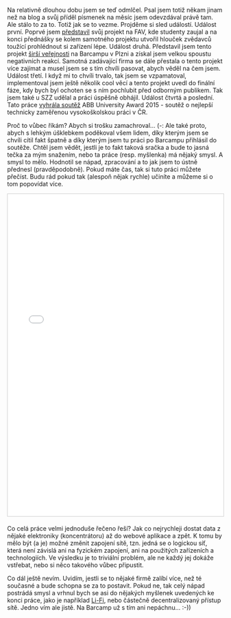 Na relativně dlouhou dobu jsem se teď odmlčel. Psal jsem totiž někam jinam než na blog a svůj příděl písmenek na měsíc jsem odevzdával právě tam. Ale stálo to za to. Totiž jak se to vezme. Projděme si sled událostí. Událost první. Poprvé jsem [představil](http://www.slideshare.net/MartinZlmal/nodejs-42314371) svůj projekt na FAV, kde studenty zaujal a na konci přednášky se kolem samotného projektu utvořil hlouček zvědavců toužící prohlédnout si zařízení lépe. Událost druhá. Představil jsem tento projekt [širší veřejnosti](http://www.slideshare.net/MartinZlmal/barcamp2015) na Barcampu v Plzni a získal jsem velkou spoustu negativních reakcí. Samotná zadávající firma se dále přestala o tento projekt více zajímat a musel jsem se s tím chvíli pasovat, abych věděl na čem jsem. Událost třetí. I když mi to chvíli trvalo, tak jsem se vzpamatoval, implementoval jsem ještě několik cool věcí a tento projekt uvedl do finální fáze, kdy bych byl ochoten se s ním pochlubit před odborným publikem. Tak jsem také u SZZ udělal a práci úspěšně obhájil. Událost čtvrtá a poslední. Tato práce [vyhrála soutěž](http://www.abb.cz/cawp/seitp202/67b19426a3ab3b8fc1257e6e004f2d33.aspx) ABB University Award 2015 - soutěž o nejlepší technicky zaměřenou vysokoškolskou práci v ČR.

Proč to vůbec říkám? Abych si trošku zamachroval... (-: Ale také proto, abych s lehkým úšklebkem poděkoval všem lidem, díky kterým jsem se chvíli cítil fakt špatně a díky kterým jsem tu práci po Barcampu přihlásil do soutěže. Chtěl jsem vědět, jestli je to fakt taková sračka a bude to jasná tečka za mým snažením, nebo ta práce (resp. myšlenka) má nějaký smysl. A smysl to mělo. Hodnotil se nápad, zpracování a to jak jsem to ústně přednesl (pravděpodobně). Pokud máte čas, tak si tuto práci můžete přečíst. Budu rád pokud tak (alespoň nějak rychle) učiníte a můžeme si o tom popovídat více.

<iframe src="//www.slideshare.net/slideshow/embed_code/key/q1xdPbSZTIUXQ" width="600" height="750" frameborder="0" marginwidth="0" marginheight="0" scrolling="no" style="border:1px solid #CCC; border-width:1px; margin-bottom:5px; max-width: 100%;" allowfullscreen> </iframe>

Co celá práce velmi jednoduše řečeno řeší? Jak co nejrychleji dostat data z nějaké elektroniky (koncentrátoru) až do webové aplikace a zpět. K tomu by mělo být (a je) možné změnit zapojení sítě, tzn. jedná se o logickou síť, která není závislá ani na fyzickém zapojení, ani na použitých zařízeních a technologiích. Ve výsledku je to triviální problém, ale ne každý jej dokáže vstřebat, nebo si něco takového vůbec připustit.

Co dál ještě nevím. Uvidím, jestli se to nějaké firmě zalíbí více, než té současné a bude schopna se za to postavit. Pokud ne, tak celý nápad postrádá smysl a vrhnul bych se asi do nějakých myšlenek uvedených ke konci práce, jako je například [Li-Fi](https://en.wikipedia.org/wiki/Li-Fi), nebo částečně decentralizovaný přístup sítě. Jedno vím ale jistě. Na Barcamp už s tím ani nepáchnu... :-))